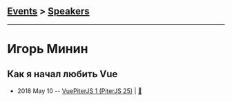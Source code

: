 ## [Events](../README.md) > [Speakers](../speakers.md)
---

# Игорь Минин

## Как я начал любить Vue
- 2018 May 10 -- [VuePiterJS 1 (PiterJS 25)](https://www.youtube.com/watch?v=9wHZuPE4Nl0)  | [:notebook:](https://fs.piterjs.org/events/25/minin.pdf)  
